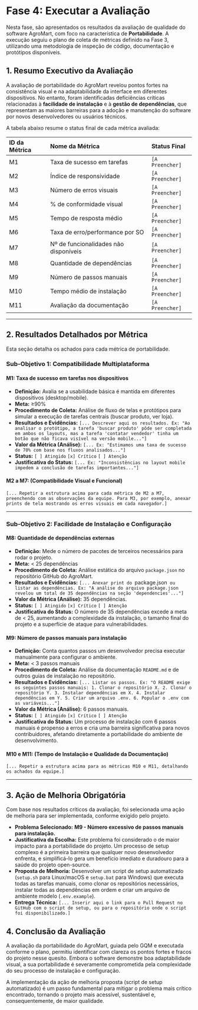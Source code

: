 # Fase 4: Executar a Avaliação

Nesta fase, são apresentados os resultados da avaliação de qualidade do software AgroMart, com foco na característica de **Portabilidade**. A execução seguiu o plano de coleta de métricas definido na Fase 3, utilizando uma metodologia de inspeção de código, documentação e protótipos disponíveis.

## 1. Resumo Executivo da Avaliação

A avaliação de portabilidade do AgroMart revelou pontos fortes na consistência visual e na adaptabilidade da interface em diferentes dispositivos. No entanto, foram identificadas deficiências críticas relacionadas à **facilidade de instalação** e à **gestão de dependências**, que representam as maiores barreiras para a adoção e manutenção do software por novos desenvolvedores ou usuários técnicos.

A tabela abaixo resume o status final de cada métrica avaliada:

| ID da Métrica | Nome da Métrica | Status Final |
| :--- | :--- | :--- |
| M1 | Taxa de sucesso em tarefas | `[A Preencher]` |
| M2 | Índice de responsividade | `[A Preencher]` |
| M3 | Número de erros visuais | `[A Preencher]` |
| M4 | % de conformidade visual | `[A Preencher]` |
| M5 | Tempo de resposta médio | `[A Preencher]` |
| M6 | Taxa de erro/performance por SO| `[A Preencher]` |
| M7 | Nº de funcionalidades não disponíveis| `[A Preencher]` |
| M8 | Quantidade de dependências | `[A Preencher]` |
| M9 | Número de passos manuais | `[A Preencher]` |
| M10 | Tempo médio de instalação | `[A Preencher]` |
| M11 | Avaliação da documentação | `[A Preencher]` |

---

## 2. Resultados Detalhados por Métrica

Esta seção detalha os achados para cada métrica de portabilidade.

### Sub-Objetivo 1: Compatibilidade Multiplataforma

#### **M1: Taxa de sucesso em tarefas nos dispositivos**
- **Definição:** Avalia se a usabilidade básica é mantida em diferentes dispositivos (desktop/mobile).
- **Meta:** ≥90%
- **Procedimento de Coleta:** Análise de fluxo de telas e protótipos para simular a execução de tarefas centrais (buscar produto, ver loja).
- **Resultados e Evidências:** `[... Descrever aqui os resultados. Ex: "Ao analisar o protótipo, a tarefa 'buscar produto' pôde ser completada em ambos os layouts, mas a tarefa 'contatar vendedor' tinha um botão que não ficava visível na versão mobile..."]`
- **Valor da Métrica (Análise):** `[... Ex: "Estimamos uma taxa de sucesso de 70% com base nos fluxos analisados..."]`
- **Status:** `[ ] Atingido` `[x] Crítico` `[ ] Atenção`
- **Justificativa do Status:** `[... Ex: "Inconsistências no layout mobile impedem a conclusão de tarefas importantes..."]`

#### **M2 a M7: (Compatibilidade Visual e Funcional)**
`[... Repetir a estrutura acima para cada métrica de M2 a M7, preenchendo com as observações da equipe. Para M3, por exemplo, anexar prints de tela mostrando os erros visuais em cada navegador.]`

---

### Sub-Objetivo 2: Facilidade de Instalação e Configuração

#### **M8: Quantidade de dependências externas**
- **Definição:** Mede o número de pacotes de terceiros necessários para rodar o projeto.
- **Meta:** < 25 dependências
- **Procedimento de Coleta:** Análise estática do arquivo `package.json` no repositório GitHub do AgroMart.
- **Resultados e Evidências:** `[... Anexar print do `package.json` ou listar as dependências. Ex: "A análise do arquivo package.json revelou um total de 35 dependências na seção 'dependencies'..."]`
- **Valor da Métrica (Análise):** 35 dependências.
- **Status:** `[ ] Atingido` `[x] Crítico` `[ ] Atenção`
- **Justificativa do Status:** O número de 35 dependências excede a meta de < 25, aumentando a complexidade da instalação, o tamanho final do projeto e a superfície de ataque para vulnerabilidades.

#### **M9: Número de passos manuais para instalação**
- **Definição:** Conta quantos passos um desenvolvedor precisa executar manualmente para configurar o ambiente.
- **Meta:** < 3 passos manuais
- **Procedimento de Coleta:** Análise da documentação `README.md` e de outros guias de instalação no repositório.
- **Resultados e Evidências:** `[... Listar os passos. Ex: "O README exige os seguintes passos manuais: 1. Clonar o repositório X. 2. Clonar o repositório Y. 3. Instalar dependências em X. 4. Instalar dependências em Y. 5. Criar um arquivo .env. 6. Popular o .env com as variáveis..."]`
- **Valor da Métrica (Análise):** 6 passos manuais.
- **Status:** `[ ] Atingido` `[x] Crítico` `[ ] Atenção`
- **Justificativa do Status:** Um processo de instalação com 6 passos manuais é propenso a erros e cria uma barreira significativa para novos contribuidores, afetando diretamente a portabilidade do ambiente de desenvolvimento.

#### **M10 e M11: (Tempo de Instalação e Qualidade da Documentação)**
`[... Repetir a estrutura acima para as métricas M10 e M11, detalhando os achados da equipe.]`

---

## 3. Ação de Melhoria Obrigatória

Com base nos resultados críticos da avaliação, foi selecionada uma ação de melhoria para ser implementada, conforme exigido pelo projeto.

-   **Problema Selecionado:** **M9 - Número excessivo de passos manuais para instalação.**
-   **Justificativa da Escolha:** Este problema foi considerado o de maior impacto para a portabilidade do projeto. Um processo de setup complexo é a primeira barreira que qualquer novo desenvolvedor enfrenta, e simplificá-lo gera um benefício imediato e duradouro para a saúde do projeto open-source.
-   **Proposta de Melhoria:** Desenvolver um script de setup automatizado (`setup.sh` para Linux/macOS e `setup.bat` para Windows) que executa todas as tarefas manuais, como clonar os repositórios necessários, instalar todas as dependências em ordem e criar um arquivo de ambiente modelo (`.env.example`).
-   **Entrega Técnica:** `[... Inserir aqui o link para o Pull Request no GitHub com o script de setup, ou para o repositório onde o script foi disponibilizado.]`

## 4. Conclusão da Avaliação

A avaliação da portabilidade do AgroMart, guiada pelo GQM e executada conforme o plano, permitiu identificar com clareza os pontos fortes e fracos do projeto nesse quesito. Embora o software demonstre boa adaptabilidade visual, a sua portabilidade é severamente comprometida pela complexidade do seu processo de instalação e configuração.

A implementação da ação de melhoria proposta (script de setup automatizado) é um passo fundamental para mitigar o problema mais crítico encontrado, tornando o projeto mais acessível, sustentável e, consequentemente, de maior qualidade.